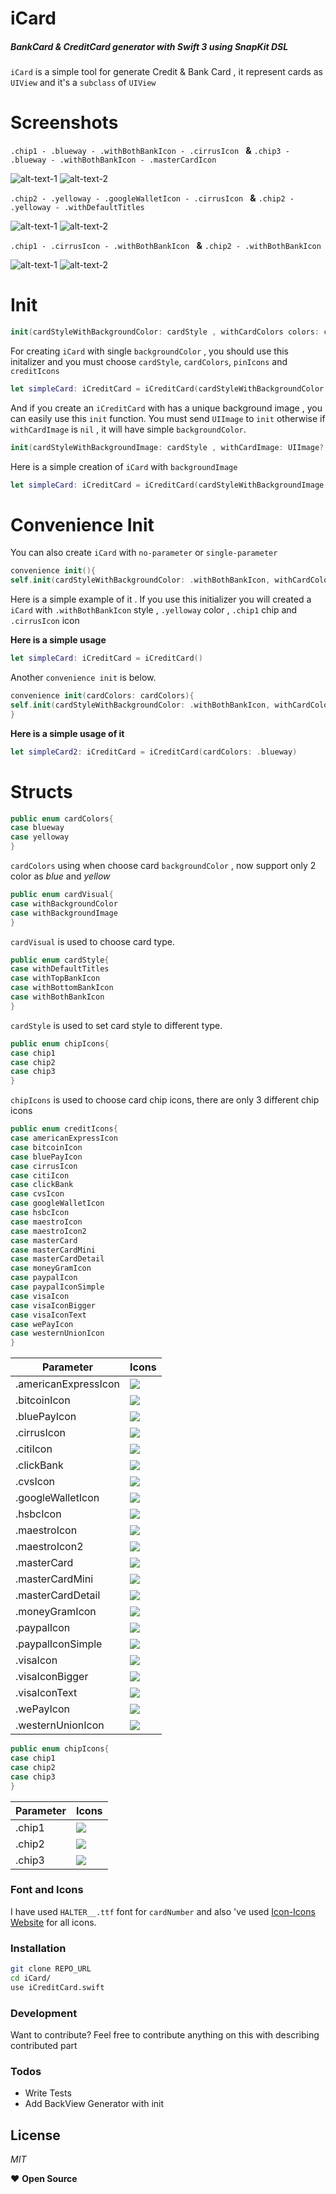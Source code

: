 # iCard
##### BankCard & CreditCard generator with Swift 3 using SnapKit DSL

`iCard` is a simple tool for generate Credit & Bank Card , it represent cards as `UIView` and it's a `subclass` of `UIView`

# Screenshots

`.chip1 - .blueway - .withBothBankIcon - .cirrusIcon ` **&**  `.chip3 - .blueway - .withBothBankIcon - .masterCardIcon `

![alt-text-1](https://github.com/eliakorkmaz/iCard/blob/master/screenShots/bothIconBlue.png?raw=true "") ![alt-text-2](https://github.com/eliakorkmaz/iCard/blob/master/screenShots/bothIconBlue2.png?raw=true "")

`.chip2 - .yelloway - .googleWalletIcon - .cirrusIcon ` **&**  `.chip2 - .yelloway - .withDefaultTitles `

![alt-text-1](https://github.com/eliakorkmaz/iCard/blob/master/screenShots/bothIconYellow.png?raw=true "") ![alt-text-2](https://github.com/eliakorkmaz/iCard/blob/master/screenShots/defaultCard.png?raw=true "")

`.chip1 - .cirrusIcon - .withBothBankIcon ` **&**  `.chip2 - .withBothBankIcon`

![alt-text-1](https://github.com/eliakorkmaz/iCard/blob/master/screenShots/photoBothIcon.png?raw=true "") ![alt-text-2](https://github.com/eliakorkmaz/iCard/blob/master/screenShots/photoBothImage.png?raw=true "")

# Init

```swift
init(cardStyleWithBackgroundColor: cardStyle , withCardColors colors: cardColors , pinIcon: chipIcons , creditIcons: creditIcons)
```
For creating `iCard` with single `backgroundColor` , you should use this initalizer and you must choose `cardStyle`, `cardColors`, `pinIcons` and `creditIcons`
```swift
let simpleCard: iCreditCard = iCreditCard(cardStyleWithBackgroundColor: .withBothBankIcon, withCardColors: .blueway, pinIcon: .chip1, creditIcons: .cirrusIcon)
```

And if you create an `iCreditCard` with has a unique background image , you can easily use this `init` function. You must send `UIImage` to `init` otherwise if `withCardImage` is `nil` , it will have simple `backgroundColor`.

```swift
init(cardStyleWithBackgroundImage: cardStyle , withCardImage: UIImage?, pinIcon: chipIcons , creditIcons: creditIcons)
```
Here is a simple creation of `iCard` with `backgroundImage`
```swift
let simpleCard: iCreditCard = iCreditCard(cardStyleWithBackgroundImage: .withBothBankIcon, withCardImage: UIImage(named:"simpleBackgroundImage"), pinIcon: .chip2, creditIcons: .maestroIcon)
```


# Convenience Init

You can also create `iCard` with `no-parameter` or `single-parameter`

```swift
convenience init(){
self.init(cardStyleWithBackgroundColor: .withBothBankIcon, withCardColors: .yelloway, pinIcon: .chip1, creditIcons: .cirrusIcon) }
```
Here is a simple example of it . If you use this initializer you will created a `iCard` with `.withBothBankIcon` style , `.yelloway` color , `.chip1` chip  and `.cirrusIcon` icon

**Here is a simple usage**
```swift
let simpleCard: iCreditCard = iCreditCard()
```
Another `convenience init` is below.
```swift
convenience init(cardColors: cardColors){
self.init(cardStyleWithBackgroundColor: .withBothBankIcon, withCardColors: .yelloway, pinIcon: .chip2, creditIcons: .americanExpressIcon)
}
```

**Here is a simple usage of it**
```swift
let simpleCard2: iCreditCard = iCreditCard(cardColors: .blueway)
```



# Structs
```swift
public enum cardColors{
case blueway
case yelloway
}
```
`cardColors` using when choose card `backgroundColor` , now support only 2 color as *blue* and *yellow*

```swift
public enum cardVisual{
case withBackgroundColor
case withBackgroundImage
}
```
`cardVisual` is used to choose card type. 

```swift
public enum cardStyle{
case withDefaultTitles
case withTopBankIcon
case withBottomBankIcon
case withBothBankIcon
}
```
`cardStyle` is used to set card style to different type. 

```swift
public enum chipIcons{
case chip1
case chip2
case chip3
}
```
`chipIcons` is used to choose card chip icons, there are only 3 different chip icons

```swift
public enum creditIcons{
case americanExpressIcon
case bitcoinIcon
case bluePayIcon
case cirrusIcon
case citiIcon
case clickBank
case cvsIcon
case googleWalletIcon
case hsbcIcon
case maestroIcon
case maestroIcon2
case masterCard
case masterCardMini
case masterCardDetail
case moneyGramIcon
case paypalIcon
case paypalIconSimple
case visaIcon
case visaIconBigger
case visaIconText
case wePayIcon
case westernUnionIcon
}
```

| Parameter | Icons |
| ------ | ---------|
| .americanExpressIcon | ![](https://github.com/eliakorkmaz/iCard/blob/master/iCard/Assets.xcassets/americanExpressIcon.imageset/americanExpressIcon.png?raw=true "") |
| .bitcoinIcon | ![](https://github.com/eliakorkmaz/iCard/blob/master/iCard/Assets.xcassets/bitcoinIcon.imageset/bitcoinIcon.png?raw=true "") |
| .bluePayIcon | ![](https://github.com/eliakorkmaz/iCard/blob/master/iCard/Assets.xcassets/bluePayIcon.imageset/bluePayIcon.png?raw=true "") |
| .cirrusIcon | ![](https://github.com/eliakorkmaz/iCard/blob/master/iCard/Assets.xcassets/cirrusIcon.imageset/cirrusIcon.png?raw=true "") |
| .citiIcon | ![](https://github.com/eliakorkmaz/iCard/blob/master/iCard/Assets.xcassets/citiIcon.imageset/citiIcon.png?raw=true "") |
| .clickBank | ![](https://github.com/eliakorkmaz/iCard/blob/master/iCard/Assets.xcassets/clickBank.imageset/clickBank.png?raw=true "") |
| .cvsIcon | ![](https://github.com/eliakorkmaz/iCard/blob/master/iCard/Assets.xcassets/cVSIcon.imageset/cVSIcon.png?raw=true "") |
| .googleWalletIcon | ![](https://github.com/eliakorkmaz/iCard/blob/master/iCard/Assets.xcassets/googleWalletIcon.imageset/googleWalletIcon.png?raw=true "") |
| .hsbcIcon | ![](https://github.com/eliakorkmaz/iCard/blob/master/iCard/Assets.xcassets/hsbcIcon.imageset/hsbcIcon.png?raw=true "") |
| .maestroIcon | ![](https://github.com/eliakorkmaz/iCard/blob/master/iCard/Assets.xcassets/maestroIcon.imageset/maestroIcon.png?raw=true "") |
| .maestroIcon2 | ![](https://github.com/eliakorkmaz/iCard/blob/master/iCard/Assets.xcassets/maestro2Icon.imageset/maestro2Icon.png?raw=true "") |
| .masterCard | ![](https://github.com/eliakorkmaz/iCard/blob/master/iCard/Assets.xcassets/masterCard.imageset/mastercard2Icon-1.png?raw=true "") |
| .masterCardMini | ![](https://github.com/eliakorkmaz/iCard/blob/master/iCard/Assets.xcassets/masterCardMini.imageset/mastercard3Icon.png?raw=true "") |
| .masterCardDetail | ![](https://github.com/eliakorkmaz/iCard/blob/master/iCard/Assets.xcassets/masterCardDetail.imageset/masterCardIcon.png?raw=true "") |
| .moneyGramIcon | ![](https://github.com/eliakorkmaz/iCard/blob/master/iCard/Assets.xcassets/moneygramIcon.imageset/moneygramIcon.png?raw=true "") |
| .paypalIcon | ![](https://github.com/eliakorkmaz/iCard/blob/master/iCard/Assets.xcassets/paypal2Icon.imageset/paypal2Icon.png?raw=true "") |
| .paypalIconSimple | ![](https://github.com/eliakorkmaz/iCard/blob/master/iCard/Assets.xcassets/paypalIcon.imageset/paypalIcon.png?raw=true "") |
| .visaIcon | ![](https://github.com/eliakorkmaz/iCard/blob/master/iCard/Assets.xcassets/visaIcon.imageset/visaIcon.png?raw=true "") |
| .visaIconBigger | ![](https://github.com/eliakorkmaz/iCard/blob/master/iCard/Assets.xcassets/visaIconBigger.imageset/visaLogo.png?raw=true "") |
| .visaIconText | ![](https://github.com/eliakorkmaz/iCard/blob/master/iCard/Assets.xcassets/visaIconText.imageset/visa2Icon.png?raw=true "") |
| .wePayIcon | ![](https://github.com/eliakorkmaz/iCard/blob/master/iCard/Assets.xcassets/wepayIcon.imageset/wepayIcon.png?raw=true "") |
| .westernUnionIcon | ![](https://github.com/eliakorkmaz/iCard/blob/master/iCard/Assets.xcassets/westernUnionIcon.imageset/westernUnionIcon.png?raw=true "") |


```swift
public enum chipIcons{
case chip1
case chip2
case chip3
}
```

| Parameter | Icons |
| ------ | ---------|
| .chip1 | ![](https://github.com/eliakorkmaz/iCard/blob/master/iCard/Assets.xcassets/chip1.imageset/chip1.png?raw=true "") |
| .chip2 | ![](https://github.com/eliakorkmaz/iCard/blob/master/iCard/Assets.xcassets/chip2.imageset/chip2.png?raw=true "") |
| .chip3 | ![](https://github.com/eliakorkmaz/iCard/blob/master/iCard/Assets.xcassets/chip3.imageset/chip3.png?raw=true "") |

### Font and Icons 
I have used `HALTER__.ttf` font for `cardNumber` and also 've used [Icon-Icons Website](http://icon-icons.com/) for all icons.

### Installation

```sh
git clone REPO_URL
cd iCard/
use iCreditCard.swift 
```



### Development
Want to contribute? 
Feel free to contribute anything on this with describing contributed part


### Todos
- Write Tests
- Add BackView Generator with init

## License
*MIT*

❤   **Open Source**
